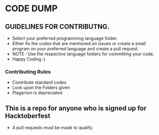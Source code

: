 # CODE DUMP

## GUIDELINES FOR CONTRIBUTNG.

- Select your preferred programming language folder.
- Either fix the codes that are mentioned on issues or create a small program on your preferred language and create a pull request.
- NOTE : Use the respective language folders for committing your code.
- Happy Coding :)


### Contributing Rules

- Contribute standard codes
- Look upon the Folders given
- Plagarism is depreciated

## This is a repo for anyone who is signed up for Hacktoberfest

- 4 pull requests must be made to qualify.